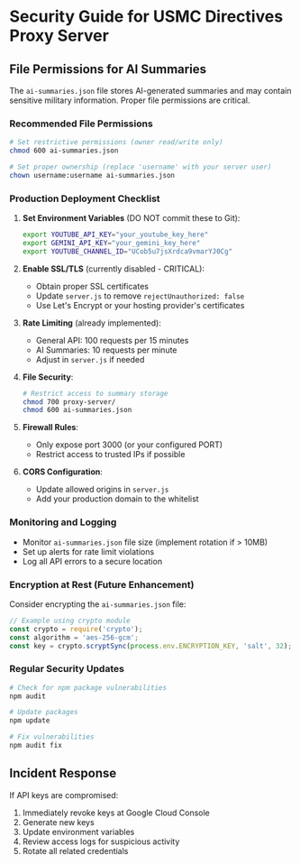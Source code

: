 # Security Guide for USMC Directives Proxy Server

## File Permissions for AI Summaries

The `ai-summaries.json` file stores AI-generated summaries and may contain sensitive military information. Proper file permissions are critical.

### Recommended File Permissions

```bash
# Set restrictive permissions (owner read/write only)
chmod 600 ai-summaries.json

# Set proper ownership (replace 'username' with your server user)
chown username:username ai-summaries.json
```

### Production Deployment Checklist

1. **Set Environment Variables** (DO NOT commit these to Git):
   ```bash
   export YOUTUBE_API_KEY="your_youtube_key_here"
   export GEMINI_API_KEY="your_gemini_key_here"
   export YOUTUBE_CHANNEL_ID="UCob5u7jsXrdca9vmarYJ0Cg"
   ```

2. **Enable SSL/TLS** (currently disabled - CRITICAL):
   - Obtain proper SSL certificates
   - Update `server.js` to remove `rejectUnauthorized: false`
   - Use Let's Encrypt or your hosting provider's certificates

3. **Rate Limiting** (already implemented):
   - General API: 100 requests per 15 minutes
   - AI Summaries: 10 requests per minute
   - Adjust in `server.js` if needed

4. **File Security**:
   ```bash
   # Restrict access to summary storage
   chmod 700 proxy-server/
   chmod 600 ai-summaries.json
   ```

5. **Firewall Rules**:
   - Only expose port 3000 (or your configured PORT)
   - Restrict access to trusted IPs if possible

6. **CORS Configuration**:
   - Update allowed origins in `server.js`
   - Add your production domain to the whitelist

### Monitoring and Logging

- Monitor `ai-summaries.json` file size (implement rotation if > 10MB)
- Set up alerts for rate limit violations
- Log all API errors to a secure location

### Encryption at Rest (Future Enhancement)

Consider encrypting the `ai-summaries.json` file:

```javascript
// Example using crypto module
const crypto = require('crypto');
const algorithm = 'aes-256-gcm';
const key = crypto.scryptSync(process.env.ENCRYPTION_KEY, 'salt', 32);
```

### Regular Security Updates

```bash
# Check for npm package vulnerabilities
npm audit

# Update packages
npm update

# Fix vulnerabilities
npm audit fix
```

## Incident Response

If API keys are compromised:
1. Immediately revoke keys at Google Cloud Console
2. Generate new keys
3. Update environment variables
4. Review access logs for suspicious activity
5. Rotate all related credentials
